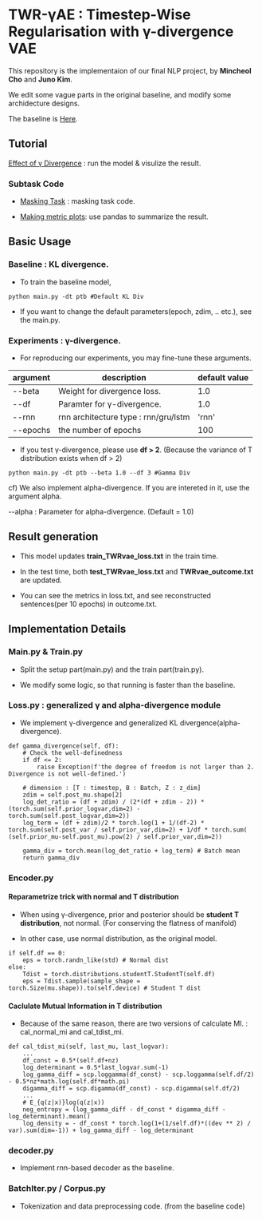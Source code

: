 # TWR-γAE : Timestep-Wise Regularisation with γ-divergence VAE


This repository is the implementaion of our final NLP project, by **Mincheol Cho** and **Juno Kim**.

We edit some vague parts in the original baseline, and modify some archidecture designs.

The baseline is [Here](https://github.com/ruizheliUOA/TWR-VAE/).

## Tutorial

[Effect of γ Divergence](https://github.com/Mincheol2/VAAE/blob/main/TWR-%CE%B3AE/TWR_VAE_colab.ipynb) : run the model & visulize the result.

### Subtask Code

- [Masking Task](https://github.com/Mincheol2/VAAE/blob/main/TWR-%CE%B3AE/TWR-VAE%20masking.ipynb) : masking task code.

- [Making metric plots](https://github.com/Mincheol2/VAAE/blob/main/TWR-%CE%B3AE/Make_PPLplot.ipynb): use pandas to summarize the result.

## Basic Usage

### Baseline : KL divergence.

- To train the baseline model,

```
python main.py -dt ptb #Default KL Div
```

- If you want to change the default parameters(epoch, zdim, .. etc.), see the main.py.


### Experiments : γ-divergence.

- For reproducing our experiments, you may fine-tune these arguments.

|argument|description|default value|
|------|---|---|
|--beta|Weight for divergence loss. |1.0|
|--df |Paramter for γ-divergence.|1.0|
|--rnn|rnn architecture type : rnn/gru/lstm|'rnn'|
|--epochs| the number of epochs| 100 |

- If you test γ-divergence, please use **df > 2**. (Because the variance of T distribution exists when df > 2)

```
python main.py -dt ptb --beta 1.0 --df 3 #Gamma Div
```

cf) We also implement alpha-divergence. If you are intereted in it, use the argument alpha.

--alpha : Parameter for alpha-divergence. (Default = 1.0)


## Result generation

- This model updates **train_TWRvae_loss.txt** in the train time. 

- In the test time, both **test_TWRvae_loss.txt** and **TWRvae_outcome.txt** are updated.

- You can see the metrics in loss.txt, and see reconstructed sentences(per 10 epochs) in outcome.txt. 



## Implementation Details

### Main.py & Train.py

- Split the setup part(main.py) and the train part(train.py).

- We modify some logic, so that running is faster than the baseline.

### Loss.py : generalized γ and alpha-divergence module

- We implement γ-divergence and generalized KL divergence(alpha-divergence).

```
def gamma_divergence(self, df):
    # Check the well-definedness
    if df <= 2:
        raise Exception(f'the degree of freedom is not larger than 2. Divergence is not well-defined.')

    # dimension : [T : timestep, B : Batch, Z : z_dim]
    zdim = self.post_mu.shape[2]
    log_det_ratio = (df + zdim) / (2*(df + zdim - 2)) * (torch.sum(self.prior_logvar,dim=2) - torch.sum(self.post_logvar,dim=2))
    log_term = (df + zdim)/2 * torch.log(1 + 1/(df-2) * torch.sum(self.post_var / self.prior_var,dim=2) + 1/df * torch.sum( (self.prior_mu-self.post_mu).pow(2) / self.prior_var,dim=2))

    gamma_div = torch.mean(log_det_ratio + log_term) # Batch mean
    return gamma_div
```

### Encoder.py

#### Reparametrize trick with normal and T distribution

- When using γ-divergence, prior and posterior should be **student T distribution**, not normal. (For conserving the flatness of manifold)

- In other case, use normal distribution, as the original model.

```
if self.df == 0:
    eps = torch.randn_like(std) # Normal dist
else:
    Tdist = torch.distributions.studentT.StudentT(self.df)
    eps = Tdist.sample(sample_shape = torch.Size(mu.shape)).to(self.device) # Student T dist
```

#### Caclulate Mutual Information in T distribution

- Because of the same reason, there are two versions of calculate MI. : cal_normal_mi and cal_tdist_mi. 

```
def cal_tdist_mi(self, last_mu, last_logvar):
    ...
    df_const = 0.5*(self.df+nz)
    log_determinant = 0.5*last_logvar.sum(-1)
    log_gamma_diff = scp.loggamma(df_const) - scp.loggamma(self.df/2) - 0.5*nz*math.log(self.df*math.pi)
    digamma_diff = scp.digamma(df_const) - scp.digamma(self.df/2)
    ...
    # E_{q(z|x)}log(q(z|x))
    neg_entropy = (log_gamma_diff - df_const * digamma_diff - log_determinant).mean()
    log_density = - df_const * torch.log(1+(1/self.df)*((dev ** 2) / var).sum(dim=-1)) + log_gamma_diff - log_determinant
```

### decoder.py

- Implement rnn-based decoder as the baseline.

### BatchIter.py / Corpus.py

- Tokenization and data preprocessing code. (from the baseline code)
